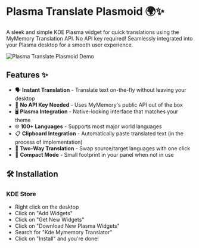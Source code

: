 # Plasma Translate Plasmoid 🌍✨

A sleek and simple KDE Plasma widget for quick translations using the MyMemory Translation API. No API key required! Seamlessly integrated into your Plasma desktop for a smooth user experience.

![Plasma Translate Plasmoid Demo](https://images.pling.com/img/00/00/24/01/13/2272210/mymemory.png) <!-- Replace with actual screenshot path -->

## Features ✨

- 🗣️ **Instant Translation** - Translate text on-the-fly without leaving your desktop
- 🔑 **No API Key Needed** - Uses MyMemory's public API out of the box
- 🖥️ **Plasma Integration** - Native-looking interface that matches your theme
- 🌐 **100+ Languages** - Supports most major world languages
- 📋 **Clipboard Integration** - Automatically paste translated text (in the process of implementation)
- 🔄 **Two-Way Translation** - Swap source/target languages with one click
- 📌 **Compact Mode** - Small footprint in your panel when not in use


## 🛠️ Installation
  ### KDE Store
  
* Right click on the desktop
* Click on "Add Widgets"
* Click on "Get New Widgets"
* Click on "Download New Plasma Widgets"
* Search for "Kde Mymemory Translator"
* Click on "Install" and you're done!

